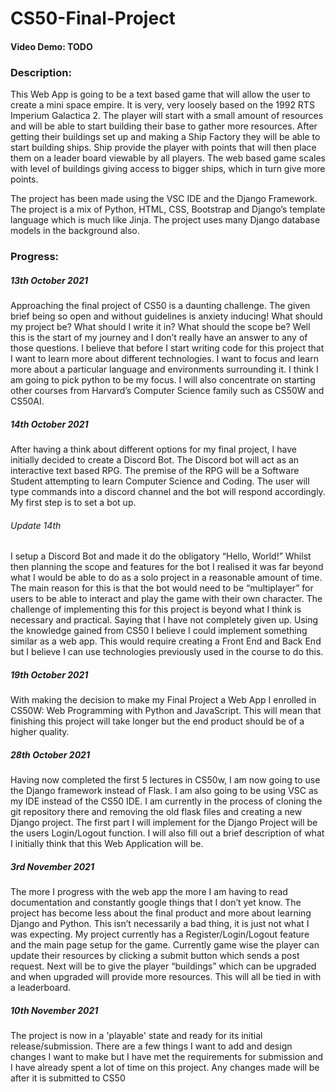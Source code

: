 # CS50-Final-Project
#### Video Demo:  TODO
### Description:
This Web App is going to be a text based game that will allow the user to create a mini space empire. It is very, very loosely based on the 1992 RTS Imperium Galactica 2. The player will start with a small amount of resources and will be able to start building their base to gather more resources. After getting their buildings set up and making a Ship Factory they will be able to start building ships. Ship provide the player with points that will then place them on a leader board viewable by all players. The web based game scales with level of buildings giving access to bigger ships, which in turn give more points.

The project has been made using the VSC IDE and the Django Framework. The project is a mix of Python, HTML, CSS, Bootstrap and Django’s template language which is much like Jinja. The project uses many Django database models in the background also.


### Progress:
##### 13th October 2021

Approaching the final project of CS50 is a daunting challenge. The given brief being so open and without guidelines is anxiety inducing! What should my project be? What should I write it in? What should the scope be? Well this is the start of my journey and I don’t really have an answer to any of those questions. I believe that before I start writing code for this project that I want to learn more about different technologies. I want to focus and learn more about a particular language and environments surrounding it. I think I am going to pick python to be my focus. I will also concentrate on starting other courses from Harvard’s Computer Science family such as CS50W and CS50AI.

##### 14th October 2021

After having a think about different options for my final project, I have initially decided to create a Discord Bot. The Discord bot will act as an interactive text based RPG. The premise of the RPG will be a Software Student attempting to learn Computer Science and Coding. The user will type commands into a discord channel and the bot will respond accordingly. My first step is to set a bot up.

###### Update 14th

I setup a Discord Bot and made it do the obligatory “Hello, World!” Whilst then planning the scope and features for the bot I realised it was far beyond what I would be able to do as a solo project in a reasonable amount of time. The main reason for this is that the bot would need to be “multiplayer” for users to be able to interact and play the game with their own character. The challenge of implementing this for this project is beyond what I think is necessary and practical. Saying that I have not completely given up. Using the knowledge gained from CS50 I believe I could implement something similar as a web app. This would require creating a Front End and Back End but I believe I can use technologies previously used in the course to do this.

##### 19th October 2021

With making the decision to make my Final Project a Web App I enrolled in CS50W: Web Programming with Python and JavaScript. This will mean that finishing this project will take longer but the end product should be of a higher quality.

##### 28th October 2021

Having now completed the first 5 lectures in CS50w, I am now going to use the Django framework instead of Flask. I am also going to be using VSC as my IDE instead of the CS50 IDE. I am currently in the process of cloning the git repository there and removing the old flask files and creating a new Django project. The first part I will implement for the Django Project will be the users Login/Logout function. I will also fill out a brief description of what I initially think that this Web Application will be.

##### 3rd November 2021

The more I progress with the web app the more I am having to read documentation and constantly google things that I don’t yet know. The project has become less about the final product and more about learning Django and Python. This isn’t necessarily a bad thing, it is just not what I was expecting. My project currently has a Register/Login/Logout feature and the main page setup for the game. Currently game wise the player can update their resources by clicking a submit button which sends a post request. Next will be to give the player “buildings” which can be upgraded and when upgraded will provide more resources. This will all be tied in with a leaderboard.

##### 10th November 2021

The project is now in a 'playable' state and ready for its initial release/submission. There are a few things I want to add and design changes I want to make but I have met the requirements for submission and I have already spent a lot of time on this project. Any changes made will be after it is submitted to CS50

